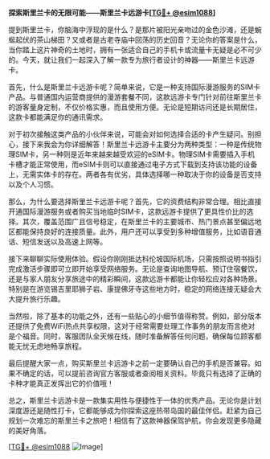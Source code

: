 **探索斯里兰卡的无限可能——斯里兰卡远游卡[[TG💪+ @esim1088](https://t.me/s/esim1088)]**

提到斯里兰卡，你脑海中浮现的是什么？是那片被阳光亲吻过的金色沙滩，还是蜿蜒起伏的茶山梯田？又或者是古老寺庙中回荡的历史回音？无论你的答案是什么，当你踏上这片神奇的土地时，拥有一张适合自己的手机卡或流量卡无疑是必不可少的。今天，就让我们一起深入了解一款专为旅行者设计的神器——斯里兰卡远游卡。

首先，什么是斯里兰卡远游卡呢？简单来说，它是一种支持国际漫游服务的SIM卡产品。与普通国内运营商提供的漫游套餐不同，这款远游卡专门针对前往斯里兰卡的游客量身定制，不仅价格实惠，而且使用方便。无论是短期访问还是长期居住，这款卡都能满足你的通讯需求。

对于初次接触这类产品的小伙伴来说，可能会对如何选择合适的卡产生疑问。别担心，接下来我会为你详细解答！斯里兰卡远游卡主要分为两种类型：一种是传统物理SIM卡，另一种则是近年来越来越受欢迎的eSIM卡。物理SIM卡需要插入手机卡槽才能正常使用，而eSIM卡则可以直接通过电子方式下载到支持该功能的设备上，无需实体卡的存在。两者各有优劣，具体选择哪一种取决于你的设备是否支持以及个人习惯。

那么，为什么要选择斯里兰卡远游卡呢？首先，它的资费结构非常合理。相比直接开通国际漫游服务或者购买当地临时SIM卡，这款远游卡提供了更具性价比的选择。其次，覆盖范围广且信号稳定，在斯里兰卡的主要城市、热门景点甚至偏远地区都能保持良好的连接质量。此外，用户还可以享受到多种增值服务，比如语音通话、短信发送以及高速上网等。

接下来聊聊实际使用体验。假设你刚刚抵达科伦坡国际机场，只需按照说明书指引完成激活步骤即可立即开始享受网络服务。无论是查询地图导航、预订住宿餐饮，还是与家人朋友分享旅途中的精彩瞬间，这款远游卡都能让你轻松应对各种场景。特别是在游览锡吉里耶狮子岩、康提佛牙寺这些地方时，稳定的网络连接无疑会大大提升旅行乐趣。

当然啦，除了基本的功能之外，还有一些贴心的小细节值得称赞。例如，部分版本还提供了免费WiFi热点共享权限，这对于经常需要处理工作事务的朋友而言绝对是个福音。同时，客服团队全天候在线，随时准备解答任何问题，确保每位顾客都能无忧无虑地畅享旅程。

最后提醒大家一点，购买斯里兰卡远游卡之前一定要确认自己的手机是否兼容。如果不确定的话，可以提前咨询官方客服或者查阅相关资料。毕竟只有选择了正确的卡种才能真正发挥出它的价值哦！

总之，斯里兰卡远游卡是一款集实用性与便捷性于一体的优秀产品。无论你是计划深度游还是随性打卡，它都能够成为你探索这座热带岛国的最佳伴侣。赶紧为自己规划一次难忘的斯里兰卡之旅吧！相信有了这款神器保驾护航，你会发现更多隐藏的美好角落。

[[TG💪+ @esim1088](https://t.me/s/esim1088) ![Image](https://i.postimg.cc/4NQfJmqS/Snipaste-2025-05-13-00-14-12.png)]